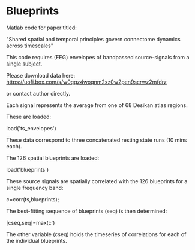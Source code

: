# Blueprints

Matlab code for paper titled:

"Shared spatial and temporal principles govern connectome dynamics across timescales"

This code requires (EEG) envelopes of bandpassed source-signals from a single subject.

Please download data here: https://uofi.box.com/s/w0qgz4woqnm2xz0w2pen9scrwz2mfdrz

or contact author directly.

Each signal represents the average from one of 68 Desikan atlas regions.

These are loaded:

load('ts_envelopes')

These data correspond to three concatenated resting state runs (10 mins each).

The 126 spatial blueprints are loaded:

load('blueprints')

These source signals are spatially correlated with the 126 blueprints for a single frequency band:

c=corr(ts,blueprints);

The best-fitting sequence of blueprints (seq) is then determined:

[cseq,seq]=max(c')

The other variable (cseq) holds the timeseries of correlations for each of the individual blueprints.

